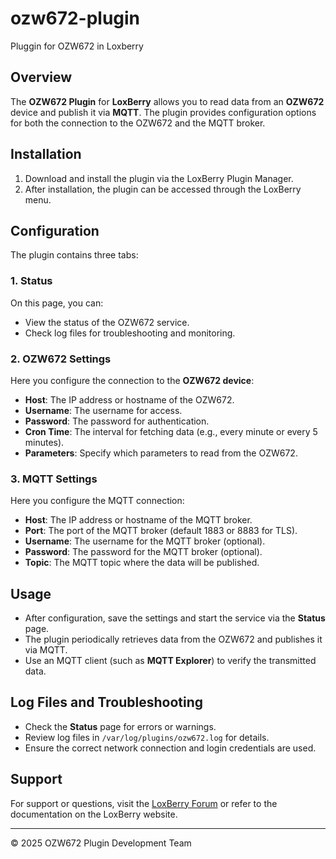 # ozw672-plugin
Pluggin for OZW672 in Loxberry

## Overview

The **OZW672 Plugin** for **LoxBerry** allows you to read data from an **OZW672** device and publish it via **MQTT**. The plugin provides configuration options for both the connection to the OZW672 and the MQTT broker.

## Installation

1. Download and install the plugin via the LoxBerry Plugin Manager.
2. After installation, the plugin can be accessed through the LoxBerry menu.

## Configuration

The plugin contains three tabs:

### 1. **Status**

On this page, you can:

- View the status of the OZW672 service.
- Check log files for troubleshooting and monitoring.

### 2. **OZW672 Settings**

Here you configure the connection to the **OZW672 device**:

- **Host**: The IP address or hostname of the OZW672.
- **Username**: The username for access.
- **Password**: The password for authentication.
- **Cron Time**: The interval for fetching data (e.g., every minute or every 5 minutes).
- **Parameters**: Specify which parameters to read from the OZW672.

### 3. **MQTT Settings**

Here you configure the MQTT connection:

- **Host**: The IP address or hostname of the MQTT broker.
- **Port**: The port of the MQTT broker (default 1883 or 8883 for TLS).
- **Username**: The username for the MQTT broker (optional).
- **Password**: The password for the MQTT broker (optional).
- **Topic**: The MQTT topic where the data will be published.

## Usage

- After configuration, save the settings and start the service via the **Status** page.
- The plugin periodically retrieves data from the OZW672 and publishes it via MQTT.
- Use an MQTT client (such as **MQTT Explorer**) to verify the transmitted data.

## Log Files and Troubleshooting

- Check the **Status** page for errors or warnings.
- Review log files in `/var/log/plugins/ozw672.log` for details.
- Ensure the correct network connection and login credentials are used.

## Support

For support or questions, visit the [LoxBerry Forum](https://www.loxforum.com/) or refer to the documentation on the LoxBerry website.

---

© 2025 OZW672 Plugin Development Team